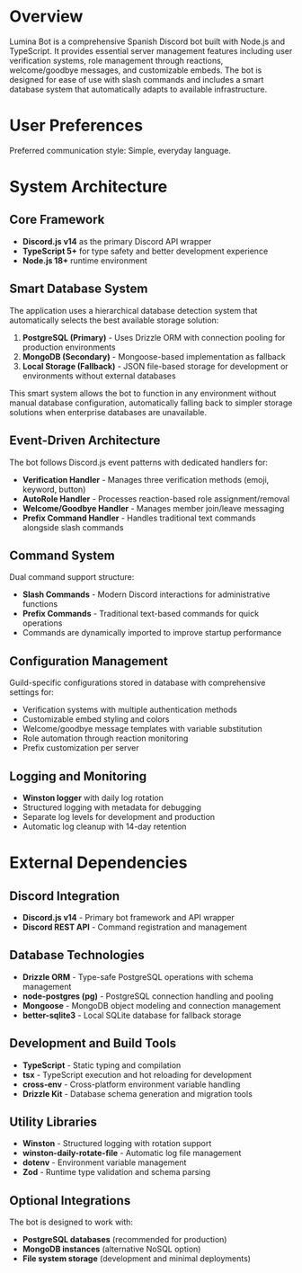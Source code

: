 # Overview

Lumina Bot is a comprehensive Spanish Discord bot built with Node.js and TypeScript. It provides essential server management features including user verification systems, role management through reactions, welcome/goodbye messages, and customizable embeds. The bot is designed for ease of use with slash commands and includes a smart database system that automatically adapts to available infrastructure.

# User Preferences

Preferred communication style: Simple, everyday language.

# System Architecture

## Core Framework
- **Discord.js v14** as the primary Discord API wrapper
- **TypeScript 5+** for type safety and better development experience
- **Node.js 18+** runtime environment

## Smart Database System
The application uses a hierarchical database detection system that automatically selects the best available storage solution:

1. **PostgreSQL (Primary)** - Uses Drizzle ORM with connection pooling for production environments
2. **MongoDB (Secondary)** - Mongoose-based implementation as fallback
3. **Local Storage (Fallback)** - JSON file-based storage for development or environments without external databases

This smart system allows the bot to function in any environment without manual database configuration, automatically falling back to simpler storage solutions when enterprise databases are unavailable.

## Event-Driven Architecture
The bot follows Discord.js event patterns with dedicated handlers for:
- **Verification Handler** - Manages three verification methods (emoji, keyword, button)
- **AutoRole Handler** - Processes reaction-based role assignment/removal
- **Welcome/Goodbye Handler** - Manages member join/leave messaging
- **Prefix Command Handler** - Handles traditional text commands alongside slash commands

## Command System
Dual command support structure:
- **Slash Commands** - Modern Discord interactions for administrative functions
- **Prefix Commands** - Traditional text-based commands for quick operations
- Commands are dynamically imported to improve startup performance

## Configuration Management
Guild-specific configurations stored in database with comprehensive settings for:
- Verification systems with multiple authentication methods
- Customizable embed styling and colors
- Welcome/goodbye message templates with variable substitution
- Role automation through reaction monitoring
- Prefix customization per server

## Logging and Monitoring
- **Winston logger** with daily log rotation
- Structured logging with metadata for debugging
- Separate log levels for development and production
- Automatic log cleanup with 14-day retention

# External Dependencies

## Discord Integration
- **Discord.js v14** - Primary bot framework and API wrapper
- **Discord REST API** - Command registration and management

## Database Technologies
- **Drizzle ORM** - Type-safe PostgreSQL operations with schema management
- **node-postgres (pg)** - PostgreSQL connection handling and pooling
- **Mongoose** - MongoDB object modeling and connection management
- **better-sqlite3** - Local SQLite database for fallback storage

## Development and Build Tools
- **TypeScript** - Static typing and compilation
- **tsx** - TypeScript execution and hot reloading for development
- **cross-env** - Cross-platform environment variable handling
- **Drizzle Kit** - Database schema generation and migration tools

## Utility Libraries
- **Winston** - Structured logging with rotation support
- **winston-daily-rotate-file** - Automatic log file management
- **dotenv** - Environment variable management
- **Zod** - Runtime type validation and schema parsing

## Optional Integrations
The bot is designed to work with:
- **PostgreSQL databases** (recommended for production)
- **MongoDB instances** (alternative NoSQL option)
- **File system storage** (development and minimal deployments)